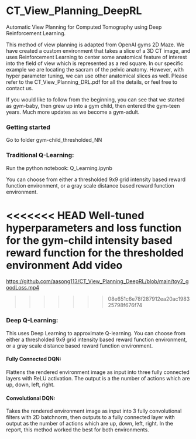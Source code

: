 # CT_View_Planning_DeepRL
Automatic View Planning for Computed Tomography using Deep Reinforcement Learning. 

This method of view planning is adapted from OpenAI gyms 2D Maze. We have created a custom environment that takes a slice of a 3D CT image, and uses Reinforcement Learning to center some anatomical feature of interest into the field of view which is represented as a red square. In our specific example we are locating the sacram of the pelvic anatomy. However, with hyper parameter tuning, we can use other anatomical slices as well. Please refer to the CT_View_Planning_DRL.pdf for all the details, or feel free to contact us. 


If you would like to follow from the beginning, you can see that we started as gym-baby, then grew up into a gym child, then entered the gym-teen years. Much more updates as we become a gym-adult. 


### Getting started 

Go to folder gym-child_thresholded_NN

### Traditional Q-Learning: 

Run the python notebook: Q_Learning.ipynb

You can choose from either a thresholded 9x9 grid intensity based reward function environment, or a gray scale distance based reward function environment. 

<<<<<<< HEAD
Well-tuned hyperparameters and loss function for the gym-child intensity based reward function for the thresholded environment 
Add video
=======

https://github.com/aasong113/CT_View_Planning_DeepRL/blob/main/toy2_goodLoss.mp4
>>>>>>> 08e651c6e78f287912ea20ac198325798f676f74

### Deep Q-Learning: 

This uses Deep Learning to approximate Q-learning. You can choose from either a thresholded 9x9 grid intensity based reward function environment, or a gray scale distance based reward function environment. 

#### Fully Connected DQN: 

Flattens the rendered environment image as input into three fully connected layers with ReLU activation. The output is a the number of actions which are up, down, left, right. 

#### Convolutional DQN:

Takes the rendered environment image as input into 3 fully convolutional filters with 2D batchnorm, then outputs to a fully connected layer with output as the number of actions which are up, down, left, right. In the report, this method worked the best for both environments. 
 
